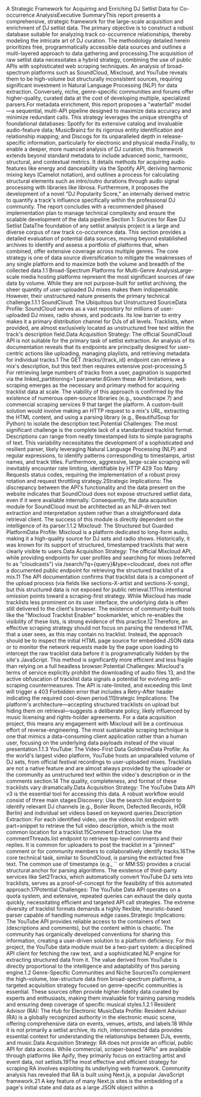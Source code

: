 A Strategic Framework for Acquiring and Enriching DJ Setlist Data for Co-occurrence AnalysisExecutive SummaryThis report presents a comprehensive, strategic framework for the large-scale acquisition and enrichment of DJ setlist data. The primary objective is to construct a robust database suitable for analyzing track co-occurrence relationships, thereby modeling the intricate art of DJ curation. The methodology detailed herein prioritizes free, programmatically accessible data sources and outlines a multi-layered approach to data gathering and processing.The acquisition of raw setlist data necessitates a hybrid strategy, combining the use of public APIs with sophisticated web scraping techniques. An analysis of broad-spectrum platforms such as SoundCloud, Mixcloud, and YouTube reveals them to be high-volume but structurally inconsistent sources, requiring significant investment in Natural Language Processing (NLP) for data extraction. Conversely, niche, genre-specific communities and forums offer higher-quality, curated data at the cost of developing multiple, specialized parsers.For metadata enrichment, this report proposes a "waterfall" model—a sequential, multi-API pipeline designed to maximize data accuracy and minimize redundant calls. This strategy leverages the unique strengths of foundational databases: Spotify for its extensive catalog and invaluable audio-feature data; MusicBrainz for its rigorous entity identification and relationship mapping; and Discogs for its unparalleled depth in release-specific information, particularly for electronic and physical media.Finally, to enable a deeper, more nuanced analysis of DJ curation, this framework extends beyond standard metadata to include advanced sonic, harmonic, structural, and contextual metrics. It details methods for acquiring audio features like energy and danceability via the Spotify API, deriving harmonic mixing keys (Camelot notation), and outlines a process for calculating structural elements such as intro/outro durations through audio signal processing with libraries like librosa. Furthermore, it proposes the development of a novel "DJ Popularity Score," an internally derived metric to quantify a track's influence specifically within the professional DJ community. The report concludes with a recommended phased implementation plan to manage technical complexity and ensure the scalable development of the data pipeline.Section 1: Sources for Raw DJ Setlist DataThe foundation of any setlist analysis project is a large and diverse corpus of raw track co-occurrence data. This section provides a detailed evaluation of potential data sources, moving beyond established archives to identify and assess a portfolio of platforms that, when combined, offer extensive coverage across multiple genres. The core strategy is one of data source diversification to mitigate the weaknesses of any single platform and to maximize both the volume and breadth of the collected data.1.1 Broad-Spectrum Platforms for Multi-Genre AnalysisLarge-scale media hosting platforms represent the most significant sources of raw data by volume. While they are not purpose-built for setlist archiving, the sheer quantity of user-uploaded DJ mixes makes them indispensable. However, their unstructured nature presents the primary technical challenge.1.1.1 SoundCloud: The Ubiquitous but Unstructured SourceData Profile: SoundCloud serves as a vast repository for millions of user-uploaded DJ mixes, radio shows, and podcasts. Its low barrier to entry makes it a primary distribution channel for DJs of all levels. Tracklists, when provided, are almost exclusively located as unstructured free text within the track's description field.Data Acquisition Strategy: The official SoundCloud API is not suitable for the primary task of setlist extraction. An analysis of its documentation reveals that its endpoints are principally designed for user-centric actions like uploading, managing playlists, and retrieving metadata for individual tracks.1 The GET /tracks/{track_id} endpoint can retrieve a mix's description, but this text then requires extensive post-processing.5 For retrieving large numbers of tracks from a user, pagination is supported via the linked_partitioning=1 parameter.6Given these API limitations, web scraping emerges as the necessary and primary method for acquiring tracklist data at scale. The viability of this approach is confirmed by the existence of numerous open-source libraries (e.g., soundscrape 7) and commercial scraping services 9 that target the platform. A custom-built solution would involve making an HTTP request to a mix's URL, extracting the HTML content, and using a parsing library (e.g., BeautifulSoup for Python) to isolate the description text.Potential Challenges: The most significant challenge is the complete lack of a standardized tracklist format. Descriptions can range from neatly timestamped lists to simple paragraphs of text. This variability necessitates the development of a sophisticated and resilient parser, likely leveraging Natural Language Processing (NLP) and regular expressions, to identify patterns corresponding to timestamps, artist names, and track titles. Furthermore, aggressive, large-scale scraping will inevitably encounter rate limiting, identifiable by HTTP 429 Too Many Requests status codes, requiring the implementation of a robust proxy rotation and request throttling strategy.2Strategic Implications: The discrepancy between the API's functionality and the data present on the website indicates that SoundCloud does not expose structured setlist data, even if it were available internally. Consequently, the data acquisition module for SoundCloud must be architected as an NLP-driven text extraction and interpretation system rather than a straightforward data retrieval client. The success of this module is directly dependent on the intelligence of its parser.1.1.2 Mixcloud: The Structured but Guarded PlatformData Profile: Mixcloud is a platform dedicated to long-form audio, making it a high-quality source for DJ sets and radio shows. Historically, it was known for its support of structured, timestamped tracklists that were clearly visible to users.Data Acquisition Strategy: The official Mixcloud API, while providing endpoints for user profiles and searching for mixes (referred to as "cloudcasts") via /search/?q={query}&type=cloudcast, does not offer a documented public endpoint for retrieving the structured tracklist of a mix.11 The API documentation confirms that tracklist data is a component of the upload process (via fields like sections-X-artist and sections-X-song), but this structured data is not exposed for public retrieval.11This intentional omission points toward a scraping-first strategy. While Mixcloud has made tracklists less prominent on its user interface, the underlying data is often still delivered to the client's browser. The existence of community-built tools like the "Mixcloud Tracklist Enabler" bookmarklet, which re-enables the visibility of these lists, is strong evidence of this practice.12 Therefore, an effective scraping strategy should not focus on parsing the rendered HTML that a user sees, as this may contain no tracklist. Instead, the approach should be to inspect the initial HTML page source for embedded JSON data or to monitor the network requests made by the page upon loading to intercept the raw tracklist data before it is programmatically hidden by the site's JavaScript. This method is significantly more efficient and less fragile than relying on a full headless browser.Potential Challenges: Mixcloud's terms of service explicitly prohibit the downloading of audio files 13, and the active obfuscation of tracklist data signals a potential for evolving anti-scraping countermeasures. The API is rate-limited, and exceeding this limit will trigger a 403 Forbidden error that includes a Retry-After header indicating the required cool-down period.11Strategic Implications: The platform's architecture—accepting structured tracklists on upload but hiding them on retrieval—suggests a deliberate policy, likely influenced by music licensing and rights-holder agreements. For a data acquisition project, this means any engagement with Mixcloud will be a continuous effort of reverse-engineering. The most sustainable scraping technique is one that mimics a data-consuming client application rather than a human user, focusing on the underlying data payloads instead of the visual presentation.1.1.3 YouTube: The Video-First Data GoldmineData Profile: As the world's largest video platform, YouTube hosts an unparalleled volume of DJ sets, from official festival recordings to user-uploaded mixes. Tracklists are not a native feature and are almost always provided by the uploader or the community as unstructured text within the video's description or in the comments section.14 The quality, completeness, and format of these tracklists vary dramatically.Data Acquisition Strategy: The YouTube Data API v3 is the essential tool for accessing this data. A robust workflow would consist of three main stages:Discovery: Use the search.list endpoint to identify relevant DJ channels (e.g., Boiler Room, Defected Records, HÖR Berlin) and individual set videos based on keyword queries.Description Extraction: For each identified video, use the videos.list endpoint with part=snippet to retrieve the full video description, which is the most common location for a tracklist.15Comment Extraction: Use the commentThreads.list endpoint to retrieve top-level comments and their replies. It is common for uploaders to post the tracklist in a "pinned" comment or for community members to collaboratively identify tracks.16The core technical task, similar to SoundCloud, is parsing the extracted free text. The common use of timestamps (e.g., `` or MM:SS) provides a crucial structural anchor for parsing algorithms. The existence of third-party services like Set2Tracks, which automatically convert YouTube DJ sets into tracklists, serves as a proof-of-concept for the feasibility of this automated approach.17Potential Challenges: The YouTube Data API operates on a quota system, and extensive, repeated queries can exhaust the daily quota quickly, necessitating efficient and targeted API call strategies. The extreme diversity of tracklist formats demands a highly flexible, heuristic-based parser capable of handling numerous edge cases.Strategic Implications: The YouTube API provides reliable access to the containers of text (descriptions and comments), but the content within is chaotic. The community has organically developed conventions for sharing this information, creating a user-driven solution to a platform deficiency. For this project, the YouTube data module must be a two-part system: a disciplined API client for fetching the raw text, and a sophisticated NLP engine for extracting structured data from it. The value derived from YouTube is directly proportional to the intelligence and adaptability of this parsing engine.1.2 Genre-Specific Communities and Niche SourcesTo complement the high-volume, low-structure data from broad-spectrum platforms, a targeted acquisition strategy focused on genre-specific communities is essential. These sources often provide higher-fidelity data curated by experts and enthusiasts, making them invaluable for training parsing models and ensuring deep coverage of specific musical styles.1.2.1 Resident Advisor (RA): The Hub for Electronic MusicData Profile: Resident Advisor (RA) is a globally recognized authority in the electronic music scene, offering comprehensive data on events, venues, artists, and labels.18 While it is not primarily a setlist archive, its rich, interconnected data provides essential context for understanding the relationships between DJs, events, and music.Data Acquisition Strategy: RA does not provide an official, public API for data access. While commercial, scraper-based "APIs" are available through platforms like Apify, they primarily focus on extracting artist and event data, not setlists.19The most effective and efficient strategy for scraping RA involves exploiting its underlying web framework. Community analysis has revealed that RA is built using Next.js, a popular JavaScript framework.21 A key feature of many Next.js sites is the embedding of a page's initial state and data as a large JSON object within a <script id="__NEXT_DATA__"> tag in the raw HTML source. This is a critical discovery. It means that instead of resorting to slow and brittle methods like running a full headless browser (e.g., Selenium or Playwright) to render the page and parse HTML elements 22, a scraper can be built using a simple HTTP client (e.g., Python's requests library). The process becomes: fetch the HTML, locate the __NEXT_DATA__ script tag, extract its JSON content, and parse it directly. This method is orders of magnitude faster, consumes fewer resources, and is often more resilient to minor UI changes.Potential Challenges: The structure of the __NEXT_DATA__ JSON object is internal to RA's application and is not a public contract; it can and will change without notice during site updates, requiring periodic maintenance of the scraper's parsing logic. Direct setlist data is sparse on RA, so the primary value lies in building a contextual graph of artist-event relationships.Strategic Implications: The choice between a naive scraping approach (simulating a browser) and an informed one (parsing embedded data objects) represents a fundamental difference in engineering efficiency. For modern, JavaScript-driven websites, the initial reconnaissance phase for any scraping task should always include inspecting the raw page source for such embedded JSON payloads. This "look for the data object" pattern is a powerful heuristic that can dramatically reduce development time and improve scraper robustness. RA should be treated as a primary source for contextual metadata, not direct setlists.1.2.2 Forum and Community MiningData Profile: For decades, dedicated online forums have served as the primary hubs for passionate music communities to discuss events and collaboratively create tracklists. This data is often highly accurate, containing IDs for obscure or unreleased tracks that are unavailable elsewhere.Source Identification & Strategy:Drum & Bass: The rolldabeats.com/forum is a cornerstone of the online D&B community, with a dedicated "Tracklists" section containing thousands of user-submitted setlists from radio shows and live events dating back years.23 A custom scraper would need to navigate the forum's pagination, parse topic titles to identify the mix details (DJ, event, date), and then parse the unstructured text within the forum posts themselves.Trance: Websites like trancealliance.com and tranceforum.info have historically been important sources.24 While TranceAlliance has largely migrated its real-time community to Discord and Twitch, its website still contains archived tracklists and posts new ones.24General Electronic Music (Reddit): Genre-specific subreddits are active and valuable sources. Communities like r/House, r/techno, r/DnB, and r/electronicmusic are rich with track ID requests, mix discussions, and full tracklist posts.26 Some, like r/House, enforce a strict submission format of "Artist - Title," which makes the data exceptionally clean and easy to parse programmatically.26 The official Reddit API provides a structured and reliable method for systematically fetching submissions and comments from these communities, making it a prime target for automated data collection.Potential Challenges: Each forum or website has a unique HTML structure, necessitating the development and maintenance of a separate, custom parser for each target source. The data, being user-submitted, can contain typos, abbreviations, and inconsistencies that require a sophisticated data cleaning and entity resolution pipeline to normalize artist and track names.Strategic Implications: The data from these niche communities can be considered "artisanal"—it is often of higher quality and contains more obscure information than that found on large platforms. However, it lacks a standardized schema. This shifts the engineering challenge from overcoming anti-scraping measures to implementing robust data cleaning, normalization, and entity resolution processes. For example, the system must be able to recognize that "DJ Hype," "Hype," and "dj hype" all refer to the same canonical artist entity.1.2.3 Hip-Hop Setlist ReconstructionData Profile: The culture of documenting and sharing timestamped, linear setlists is less prevalent in many Hip-Hop DJ communities compared to electronic music. Consequently, a different approach is required for data acquisition.Strategy: The focus must shift from "setlist extraction" to "setlist reconstruction." This involves aggregating data from sources that reflect typical track selections for Hip-Hop sets, even if they do not represent a single performance.DJ-Centric Services (Beatsource): Platforms like Beatsource are designed as resources for working DJs. They offer expertly curated playlists for various contexts, such as "Essential Hip-Hop Edits," "Club Opening - Hip-Hop," and "Rap Essentials".29 While Beatsource does not offer a public API, its playlist pages have a relatively simple structure amenable to web scraping.29 The tracks within these playlists represent strong co-occurrence signals.Community Discussions (Reddit): Threads on subreddits like r/DJs and r/Beatmatch frequently feature discussions where DJs share their "go-to" tracks, "crowd pleasers," and partial setlists for Hip-Hop nights.30 Mining this text using the Reddit API can yield a probabilistic graph of track relationships.Potential Challenges: This methodology does not produce deterministic, time-ordered setlists. Instead, it generates a probabilistic model of co-occurrence—it answers the question "what tracks are likely to be played together in a Hip-Hop set?" rather than "what tracks were played in this specific set?" This distinction must be accounted for in the database schema and subsequent analysis.Strategic Implications: The absence of formal setlists on platforms like setlist.fm (where forum discussions acknowledge the difficulty of logging DJ sets 33) represents a data gap that requires a creative solution. DJ resource platforms and community forums provide a powerful alternative source of information. This necessitates a flexible definition of a "setlist" within the project's data model. For electronic music, a setlist can be modeled as a time-series of tracks. For genres like Hip-Hop, it may be more effectively modeled as a "bag of tracks" or a weighted graph of co-occurrence probabilities derived from these curated and community-sourced collections.Table 1.1: Comparative Analysis of Raw Setlist Data SourcesSourcePrimary Genre(s)Data TypeTracklist FormatRecommended Access MethodKey ChallengeEst. Data QualityEst. Data VolumeSoundCloudMulti-GenreUser-Submitted MixesUnstructured TextWeb Scraping (Complex)NLP Parsing, Rate LimitsLow-MediumVery HighMixcloudMulti-GenreUser-Submitted MixesHidden JSONWeb Scraping (Complex)Anti-Scraping, ObfuscationMedium-HighHighYouTubeMulti-GenreUser-Submitted MixesUnstructured TextAPI + NLP ParsingAPI Quotas, NLP ComplexityLow-MediumVery HighResident AdvisorElectronicEvent/Artist DataEmbedded JSONWeb Scraping (Simple)Data is Contextual, Not SetlistsHighMediumrolldabeats.comDrum & BassForum PostsStructured Forum TextWeb Scraping (Medium)Custom Parser, Data CleaningHighMediumReddit (e.g., r/House)Genre-SpecificForum PostsStandardized TitlesAPIVaries by SubredditMedium-HighHighBeatsourceHip-Hop, Open-FormatCurated PlaylistsStructured HTMLWeb Scraping (Simple)No API, Reconstructive DataHighMediumSection 2: Sources for Track Metadata EnrichmentOnce raw setlist data (consisting primarily of artist and title strings) has been acquired, the next critical phase is enrichment. This process involves augmenting the raw data with a comprehensive and standardized set of metadata from authoritative external databases. This section details a strategic "waterfall" pipeline that queries multiple APIs in a specific sequence to maximize accuracy, coverage, and efficiency.2.1 A Comparative Analysis of Primary Metadata ProvidersNo single API can provide all the required metadata. Each major provider has distinct strengths and weaknesses, and understanding these is key to designing an effective enrichment strategy.2.1.1 MusicBrainz: The Foundational Open Data HubStrengths: MusicBrainz is an open, community-maintained music encyclopedia with a rigorously structured data model designed for disambiguation.34 It is the most reliable and authoritative source for foundational identifiers and relationships. Its key contributions to the schema include the canonical musicbrainz_id for all entities (artists, recordings, releases), International Standard Recording Codes (isrc), and detailed relationship data that can identify remix_of connections. It also excels at tracking artist aliases and the artist's country of origin (country).37API Endpoints: The API is RESTful and well-documented. Key lookup endpoints include /ws/2/artist/<MBID>, /ws/2/recording/<MBID>, and /ws/2/release/<MBID>. A uniquely powerful feature is the inc= query parameter, which allows for the inclusion of linked entities (e.g., inc=artist-rels+isrcs) in a single API call, reducing request latency.34 For initial text-based searches, the /ws/2/<ENTITY_TYPE>?query=... endpoint is essential.38Weaknesses: MusicBrainz does not provide commercial or psychoacoustic data. It lacks audio features such as BPM and key, and does not track popularity metrics or play counts.34 Its genre tagging system, while detailed, can sometimes be overly granular or inconsistently applied for the purposes of broad classification.2.1.2 Spotify: The Mainstream and Audio-Feature PowerhouseStrengths: The Spotify Web API offers excellent coverage of the mainstream and commercially released music catalog. It is the primary and most reliable source for obtaining a track's spotify_id, duration_seconds, release_year (via the associated album object), and isrc (available in the external_ids object).40 However, its most critical and unique contribution is the Audio Features endpoint. This endpoint is the definitive source for psychoacoustic data, providing bpm (as tempo), musical key, and the advanced features discussed in Section 3, such as energy, danceability, and valence.41API Endpoints: The most relevant endpoints for enrichment are GET /v1/tracks/{id} for detailed track metadata 40, GET /v1/artists/{id} for artist information 42, and GET /v1/search for initial lookups by artist and title. The GET /v1/audio-features/{id} endpoint is indispensable for acquiring advanced sonic metrics.41Weaknesses: Spotify's genre information is a significant limitation; genres are applied at the artist level, not the track level, and are often broad, eclectic, or esoteric (e.g., "permanent wave," "melancholia"), making them less useful for specific track classification.42 Its coverage of underground electronic music, vinyl-only releases, or self-released tracks can be incomplete.2.1.3 Discogs: The Crate-Digger's Definitive ResourceStrengths: Discogs possesses an unparalleled database of physical music releases, with a particular focus on electronic music and vinyl. This makes it the superior source for release-specific metadata. It is the best provider for identifying the label and catalog number of a specific release, the release country, and detailed track-level credits that can help confirm remix_of relationships. It provides track duration and often has both genre and more specific style tags at the release level, which are highly valuable.43API Endpoints: The primary data retrieval endpoints are /releases/{release_id} and /masters/{master_id}. The /database/search endpoint is a powerful tool for performing text-based queries using parameters like artist, track title, and release year.44Weaknesses: The Discogs API has been criticized by the developer community for being cumbersome and sometimes returning data that is inconsistent with what is displayed on the main website.47 It does not provide modern identifiers like ISRC, Spotify ID, or MusicBrainz ID directly, making it harder to link to other services. The API rate limit is also relatively strict, capped at 60 requests per minute for authenticated users.442.1.4 Supplementary Sources: Beatport and SoundCloudBeatport: As the leading digital music store for DJs, Beatport is a crucial source for electronic music-specific metadata. It provides highly accurate genre (often at a subgenre level), bpm, and musical key information. However, Beatport does not offer a well-documented or easily accessible public API for this data.48 Accessing this information programmatically often requires using unofficial API wrappers developed by the community or employing direct web scraping techniques.50 It should be considered a high-value but high-difficulty source, best used as a fallback for electronic tracks when other sources fail to provide BPM or key.SoundCloud: The SoundCloud API can provide basic metadata for tracks that are hosted on its platform, including title, artist_name (uploader), duration, and genre.4 Its utility for general enrichment is limited; it should primarily be used to enrich tracks that were originally sourced from SoundCloud itself.2.2 API Capabilities and Schema MappingThe following table provides a clear, at-a-glance summary of which data fields can be reliably sourced from each of the primary metadata providers. This mapping is fundamental to the design of the waterfall enrichment pipeline.Table 2.1: Metadata Schema Fulfillment by APIMetadata FieldMusicBrainzSpotifyDiscogsBeatporttitle✅ Primary✅ Primary✅ Primary✅ Primaryartist_name(s)✅ Primary✅ Primary✅ Primary✅ Primaryrelease_year☑️ Secondary✅ Primary✅ Primary✅ Primarygenre☑️ Secondary❌ (Artist-level)✅ Primary✅ (Best)bpm❌✅ Primary❌✅ (Best)key❌✅ Primary❌✅ (Best)duration_seconds☑️ Secondary✅ Primary☑️ Secondary☑️ Secondaryspotify_id☑️ (Via URL rels)✅ (Canonical)❌❌musicbrainz_id✅ (Canonical)❌❌❌isrc✅ Primary✅ Primary❌❌label☑️ Secondary☑️ Secondary✅ (Best)✅ Primaryremix_of✅ (Best)❌☑️ (Via credits)❌country✅ (Artist origin)❌✅ (Release origin)❌aliases✅ Primary❌☑️ (Via ANVs)❌(✅ = Primary/Reliable Source, ☑️ = Secondary/Available Source, ❌ = Not Available, Best = Often the most accurate source for this field, Canonical = The definitive source for this identifier)2.3 A Strategic Data Enrichment Pipeline: The Waterfall ModelTo efficiently and accurately populate the metadata schema, a sequential querying strategy, or "waterfall model," is required. This approach prioritizes queries based on the availability of high-precision identifiers, falling back to lower-precision text searches only when necessary. This minimizes ambiguity, reduces the total number of API calls, and provides a logical order for resolving data conflicts.The logic of the pipeline is as follows:Step 1: Initialization and Identifier PrioritizationThe process begins with the raw data from a setlist: an artist_name and track_title string. In some cases, a unique identifier like a spotify_id (if the setlist was sourced from a Spotify playlist) or an isrc may already be available.Logic: The pipeline's entry point is determined by the best available identifier.If spotify_id is present, begin at Step 2.If isrc is present (but no spotify_id), begin at Step 3.If only artist_name and track_title are present, begin at Step 4.Step 2: Primary Enrichment via Spotify (High-Precision Start)Trigger: A spotify_id is available.Action: Make a single call to Spotify's GET /v1/tracks/{spotify_id} endpoint.Data Acquired: This one call yields a rich set of core data: canonical title, artist_name(s), duration_seconds, the album's release_year, and, critically, the isrc from the external_ids object.Next Step: With the now-known isrc, proceed to Step 3 to link the track to the MusicBrainz database.Step 3: Foundational Linking via MusicBrainzTrigger: An isrc is known (either from Step 2 or as an initial identifier).Action: Query the MusicBrainz /ws/2/recording?query=isrc:<ISRC_VALUE> endpoint. This provides a highly reliable match.Data Acquired: This step is crucial for data integrity. It provides the canonical musicbrainz_id for the recording and its associated artists. It is also the best source for artist aliases, artist country of origin, and structured remix_of relationships.Next Step: Proceed to Step 5 to fill in any remaining gaps.Step 4: Text-Based Search and Disambiguation (Fuzzy Start)Trigger: Only artist_name and track_title strings are available.Action: This step requires a multi-API search to find a definitive identifier.Query Spotify Search: Use GET /v1/search with the artist and title. The top result is often the correct match. If a confident match is found, extract the spotify_id and isrc, then proceed with the pipeline from Step 2 and Step 3.Query MusicBrainz Search: If Spotify yields no confident result, query the MusicBrainz search endpoint. A successful match provides the musicbrainz_id and potentially an isrc, allowing a jump to Step 3.Challenge: Text-based searches can return multiple results or be ambiguous. This step requires logic to score and select the most likely match based on factors like string similarity (e.g., Levenshtein distance) and popularity.Step 5: Deep Release and Genre Data via Discogs and BeatportTrigger: Core identifiers have been resolved, but release-specific or genre-specific data is missing.Action (Discogs): Using the resolved artist and title, query the Discogs /database/search endpoint. This is the best source to fill in label, detailed genre/style tags, and the country of a specific release.Action (Beatport): If the track is identified as electronic and bpm or key data is still missing from Spotify, perform a final fallback search against the Beatport service (via an unofficial API or scraper). This can provide the most accurate genre, BPM, and key information for dance music.This waterfall architecture ensures that the most reliable data sources are used first and that fuzzy, computationally expensive searches are deferred until all high-precision options have been exhausted. It creates a robust and efficient system for transforming raw, inconsistent strings into a rich, structured, and interconnected metadata database.Section 3: Enhanced Metadata for Advanced DJ Curation AnalysisTo move beyond simple co-occurrence and model the art of DJ curation, it is necessary to acquire metadata that describes the functional and aesthetic properties of a track. Standard catalog data can tell us what was played, but these advanced metrics help explain why and how it was played. This section proposes additional metadata fields and details their acquisition through a combination of specialized APIs and direct audio signal processing.3.1 Quantifying Sonic and Harmonic CharacteristicsThese metrics translate the subjective feel of a track into quantitative data, enabling analysis of a set's energy flow and harmonic coherence.3.1.1 Audio Features: Energy, Danceability, and MoodDefinition and Utility: These psychoacoustic attributes, popularized by platforms like Spotify, provide a high-level summary of a track's sonic character.energy: A perceptual measure of intensity and activity, typically correlated with loudness and speed. A high energy value signifies a fast, loud, and noisy track (e.g., hard techno), while a low value suggests a calmer track (e.g., ambient). This metric is essential for modeling the intensity curve or "energy arc" of a DJ set.danceability: Describes how suitable a track is for dancing based on a combination of musical elements including tempo, rhythm stability, beat strength, and overall regularity.valence: A measure from 0.0 to 1.0 describing the musical positiveness conveyed by a track. Tracks with high valence sound more positive (e.g., happy, cheerful, euphoric), while tracks with low valence sound more negative (e.g., sad, depressed, angry). This is a proxy for the overall mood.Data Acquisition Method: The Spotify Web API is the definitive and most accessible source for this data. The GET /v1/audio-features/{id} endpoint returns these values directly for any track in the Spotify catalog.41 This eliminates the need for complex local audio analysis, making it a highly efficient method for any track that can be matched to a spotify_id.3.1.2 Harmonic Mixing: The Camelot KeyDefinition and Utility: Harmonic mixing is a fundamental technique in modern DJing that involves mixing tracks that are in the same or compatible musical keys. The Camelot Wheel system simplifies music theory for DJs by assigning a simple alphanumeric code (e.g., "8A" for A Minor, "8B" for C Major) to each of the 24 major and minor keys.52 Mixing between adjacent keys on the wheel (e.g., from 8A to 9A or 7A) or between the relative major/minor pair (e.g., 8A to 8B) ensures a harmonically smooth transition. Capturing the camelot_key is therefore critical for analyzing the harmonic structure and flow of a DJ set.Data Acquisition Method: The camelot_key is a derived metric that is not typically provided directly by APIs, partly due to licensing on the system itself.53 However, it can be reliably calculated programmatically in a two-step process:Obtain Standard Musical Key: First, the track's standard musical key must be obtained. The Spotify Audio Features endpoint provides this information through two fields: key (an integer from 0-11 representing pitch class, e.g., 0 = C, 1 = C#, etc.) and mode (1 for major, 0 for minor). Beatport is another excellent source for this data for electronic music.Programmatic Conversion: Once the standard key is known, a simple mapping function or dictionary can be implemented to convert it to the Camelot notation. This mapping is widely documented.54 For example, a Python function could use a dictionary lookup: camelot_map = {"A Minor": "8A", "C Major": "8B",...}. This allows for the internal calculation and storage of the camelot_key for analytical purposes.3.2 Deconstructing Track Structure for Mix Flow AnalysisDefinition and Utility: These metrics describe the arrangement of a track, which is fundamental to the physical act of mixing.intro_duration / outro_duration: The length of the beat-only or low-energy sections at the beginning and end of a track. DJs use these sections to seamlessly blend two tracks together. Analyzing these durations helps understand the type of transitions being used (e.g., long, smooth blends vs. short, quick cuts).Presence of Long Breakdowns: Identifying significant drops in rhythmic energy in the middle of a track. These are key structural moments in many forms of electronic music.Vocal Presence: Classifying a track as primarily instrumental or vocal-heavy. This influences where and how a DJ might play the track to avoid clashing vocals.Data Acquisition Method: This structural information is not available from any standard metadata API and must be derived through direct audio signal processing. This represents a significant increase in technical complexity for the data pipeline but unlocks a much deeper level of analysis.Recommended Libraries: Two industry-standard Python libraries are exceptionally well-suited for this task:librosa: A powerful and widely used library for audio analysis. It provides robust implementations of algorithms for beat tracking (librosa.beat.beat_track), onset detection, and harmonic-percussive source separation, which are the building blocks for structural analysis.55essentia: An open-source library written in C++ with Python bindings, optimized for speed, efficiency, and robustness. It offers an extensive collection of algorithms for Music Information Retrieval (MIR), including high-level descriptors for segmentation, beat tracking, and key detection.58Proposed Methodology: A high-level workflow for deriving these features would be:Obtain an audio source. The 30-second preview clips available via the Spotify API are a sufficient and legally accessible starting point.Use librosa or essentia to perform beat tracking, establishing the track's tempo and rhythmic grid.Calculate the root-mean-square (RMS) energy over short frames of the audio. Low-energy segments will correspond to intros, outros, and breakdowns.Estimate intro_duration as the time from the start of the track to the first major transient or the point where energy consistently exceeds a threshold (e.g., the first kick drum). outro_duration can be estimated symmetrically from the end.Detect vocal presence by first performing harmonic-percussive source separation and then applying a pitch detection algorithm to the harmonic component to identify melodic patterns consistent with the human voice.3.3 Contextualizing Tracks with Popularity and Influence MetricsThese metrics help quantify a track's cultural relevance and impact, both in the mainstream and within the specific context of the DJ community.3.3.1 Play Count and Popularity ScoresDefinition and Utility: These metrics provide a quantitative measure of a track's overall popularity.Data Acquisition Method:Spotify popularity: The Spotify API's GET /v1/tracks/{id} endpoint returns a popularity score from 0 to 100. This score is algorithmically determined based on the total number of plays and how recent those plays are, providing a dynamic measure of a track's current relevance.40ListenBrainz play_count: For tracks that have been matched to a musicbrainz_id, the ListenBrainz API offers an open-source alternative. Its popularity endpoints can return the total_listen_count and total_user_count for a given recording, aggregated from its user base of listening data.63 This provides a valuable, platform-agnostic popularity signal.3.3.2 Peak Chart PositionDefinition and Utility: A track's peak position on a recognized music chart (e.g., Billboard Hot 100, Official UK Top 40, Beatport Top 100) is a strong, time-stamped indicator of its mainstream or genre-specific success.Data Acquisition Method: Accessing comprehensive, historical chart data from a single free API is challenging. The strategy involves consulting multiple sources:Billboard: While an official API has existed in the past 64, current access is typically through paid, third-party APIs that provide historical chart data.65Official Charts Company (UK): This organization compiles the official UK charts but does not appear to offer a public data API.67Music Data Aggregators: Commercial services like Soundcharts and Songstats provide the most comprehensive solution by aggregating chart data from a multitude of sources, including DJ-centric stores like Beatport and Traxsource, alongside mainstream charts.68 The Songstats API, for example, has specific metrics for dj_charts from Beatport.70 While these are paid services, they offer the highest quality data for this metric.3.3.3 DJ Popularity Score (Derived Metric)Definition and Utility: This is a proposed novel metric to be calculated internally from the project's own aggregated setlist database. It is defined as the frequency with which a track appears across all collected setlists, potentially weighted by the popularity or influence of the DJs playing it. This metric is uniquely valuable because it measures a track's relevance and influence within the professional DJ community, which can be starkly different from its commercial success or streaming popularity. A track could have a low Spotify popularity score but a very high DJ Popularity Score, marking it as a "DJ's DJ" track.Data Acquisition Method: This metric is not acquired from an external source but is a product of the project's own analysis. It would be calculated by running a periodic query against the completed setlist database. A simple implementation would be a frequency count: dj_popularity_score=COUNT(track_id). A more advanced version could incorporate the follower count or RA ranking of the DJs who played the track.Table 3.1: Advanced Metadata Acquisition MethodsAdvanced FieldAnalytical UtilityAcquisition MethodComplexityenergyModels the intensity arc of a DJ set.Spotify API: GET /audio-features/{id}LowdanceabilityQuantifies rhythmic suitability for mixing.Spotify API: GET /audio-features/{id}LowvalenceMeasures the musical mood (positive/negative).Spotify API: GET /audio-features/{id}Lowcamelot_keyEnables analysis of harmonic mixing techniques.Derived: (1) Get key from Spotify/Beatport API, (2) Programmatic conversion.Lowintro_durationAnalyzes track structure for transition analysis.Audio Analysis: Python librosa/essentia on audio preview.Highoutro_durationAnalyzes track structure for transition analysis.Audio Analysis: Python librosa/essentia on audio preview.Highvocal_presenceClassifies track type for mix compatibility analysis.Audio Analysis: Source separation and pitch analysis.Highplay_countMeasures platform-agnostic listening popularity.ListenBrainz API: GET /popularity/...Mediumpeak_chart_positionIndicates mainstream or genre-specific success.Commercial APIs (e.g., Songstats, Billboard wrappers).Mediumdj_popularity_scoreMeasures influence within the DJ community.Internal Database Calculation (e.g., frequency count).MediumConclusion and Strategic RecommendationsThis report has outlined a comprehensive, multi-faceted strategy for building a large-scale database for DJ setlist analysis. The success of this endeavor hinges on a sophisticated and adaptable approach to data acquisition and enrichment, acknowledging that no single source or method is sufficient.The acquisition of raw setlist data must be a hybrid effort. High-volume platforms like YouTube and SoundCloud are essential for scale but require a significant investment in building and maintaining intelligent NLP parsers to extract structured information from unstructured text. This effort should be complemented by the targeted scraping of high-quality, genre-specific communities and forums, which provide more accurate data at a smaller scale. For genres like Hip-Hop where linear setlists are less common, the strategy must adapt to a "setlist reconstruction" model based on curated playlists and community consensus.The metadata enrichment process should be architected as a "waterfall" pipeline. This sequential model, which prioritizes high-precision identifiers (Spotify ID, ISRC) before falling back to fuzzy text searches, is the most efficient and accurate method. It strategically leverages the distinct strengths of key APIs: Spotify for its audio features and mainstream data, MusicBrainz for its canonical identifiers and relational data, and Discogs for its deep catalog of release-specific information.Finally, to unlock truly insightful analysis into the craft of DJing, the project must look beyond standard metadata. Acquiring advanced sonic features from Spotify, deriving harmonic mixing keys, and calculating structural elements through direct audio processing will enable a far more nuanced understanding of how and why DJs make their selections. The creation of an internal, derived dj_popularity_score will provide a unique metric for measuring influence within the DJ community itself.Strategic Recommendations for Implementation:Phase 1: Core Pipeline and Primary Enrichment. Begin by building the data acquisition modules for the highest value and most accessible sources, such as 1001tracklists (if available) and the YouTube Data API. Simultaneously, implement the core enrichment waterfall using the Spotify and MusicBrainz APIs, as these two sources will provide the bulk of the required metadata for matched tracks.Phase 2: Expansion and Complex Scraping. Once the core pipeline is stable, expand data acquisition to include more complex scraping targets. Prioritize sources that can be scraped efficiently (e.g., Resident Advisor via its embedded JSON) before tackling platforms that require more complex parsing (e.g., SoundCloud, Mixcloud, and various forums).Phase 3: Advanced Feature Integration. With a robust database of enriched setlists, begin implementing the acquisition of advanced metrics. Start with the low-complexity features available directly from the Spotify API (energy, danceability, etc.). The final, most resource-intensive step should be the development of the audio signal processing module to derive structural features like intro_duration, as this requires a separate infrastructure for handling and analyzing audio files. The internal dj_popularity_score can be calculated and refined as the dataset grows.By following this phased, strategic approach, the project can systematically build a powerful and unique data asset capable of yielding deep insights into the art and science of DJ curation.